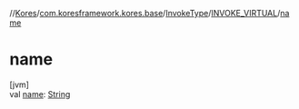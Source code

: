 //[Kores](../../../../index.md)/[com.koresframework.kores.base](../../index.md)/[InvokeType](../index.md)/[INVOKE_VIRTUAL](index.md)/[name](name.md)

# name

[jvm]\
val [name](name.md): [String](https://kotlinlang.org/api/latest/jvm/stdlib/kotlin/-string/index.html)
